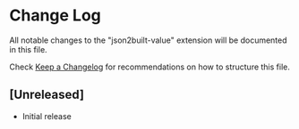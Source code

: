 # Change Log

All notable changes to the "json2built-value" extension will be documented in this file.

Check [Keep a Changelog](http://keepachangelog.com/) for recommendations on how to structure this file.

## [Unreleased]

- Initial release